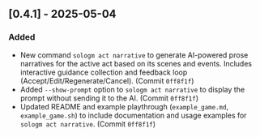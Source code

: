 ## [0.4.1] - 2025-05-04

### Added

-   New command `sologm act narrative` to generate AI-powered prose narratives for the active act based on its scenes and events. Includes interactive guidance collection and feedback loop (Accept/Edit/Regenerate/Cancel). (Commit `0ff8f1f`)
-   Added `--show-prompt` option to `sologm act narrative` to display the prompt without sending it to the AI. (Commit `0ff8f1f`)
-   Updated README and example playthrough (`example_game.md`, `example_game.sh`) to include documentation and usage examples for `sologm act narrative`. (Commit `0ff8f1f`)
